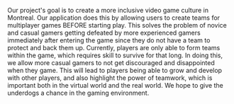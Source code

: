 Our project's goal is to create a more inclusive video game culture in Montreal. Our application does this by allowing users to create teams for multiplayer games BEFORE starting play. This solves the problem of novice and casual gamers getting defeated by more experienced gamers immediately after entering the game since they do not have a team to protect and back them up. Currently, players are only able to form teams within the game, which requires skill to survive for that long. In doing this, we allow more casual gamers to not get discouraged and disappointed when they game. This will lead to players being able to grow and develop with other players, and also highlight the power of teamwork, which is important both in the virtual world and the real world. We hope to give the underdogs a chance in the gaming environment.

